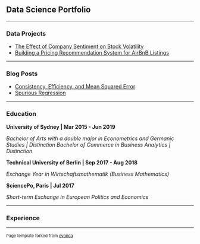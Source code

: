 ## Data Science Portfolio

---

### Data Projects 

- [The Effect of Company Sentiment on Stock Volatility](/stock_volatility/stock_volatility.md)
- [Building a Pricing Recommendation System for AirBnB Listings](/airbnb_pricing/airbnb_pricing.md)

---

### Blog Posts

- [Consistency, Efficiency, and Mean Squared Error](/consistency/consistency.md)
- [Spurious Regression](/spurious_regression/spurious_regression.md)

---

### Education

**University of Sydney | Mar 2015 - Jun 2019** 

*Bachelor of Arts with a double major in Econometrics and Germanic Studies | Distinction*
*Bachelor of Commerce in Business Analytics | Distinction*

**Technical University of Berlin | Sep 2017 - Aug 2018**

*Exchange Year in Wirtschaftsmathematik (Business Mathematics)*

**SciencePo, Paris | Jul 2017**

*Short-term Exchange in European Politics and Economics*

---

### Experience

---
<p style="font-size:11px">Page template forked from <a href="https://github.com/evanca/quick-portfolio">evanca</a></p>
<!-- Remove above link if you don't want to attibute -->

